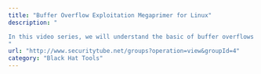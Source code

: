 ```yaml
---
title: "Buffer Overflow Exploitation Megaprimer for Linux"
description: "

In this video series, we will understand the basic of buffer overflows and understand how to exploit them on linux based systems. In later videos, we will also look at how to apply the same principles to Windows and other selected operating systems.
"
url: "http://www.securitytube.net/groups?operation=view&groupId=4"
category: "Black Hat Tools"
---
```

